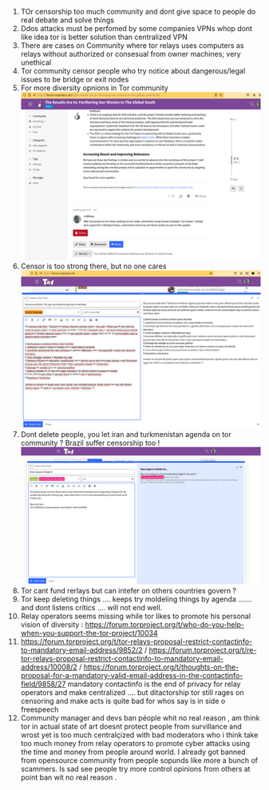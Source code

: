 
1. TOr censorship too much community and dont give space to people do real debate and solve things
2. Ddos attacks must be perfomed by some companies VPNs whop dont like idea tor is better solution than centralized VPN 
3. There are cases on Community where tor relays uses computers as relays without authorized or consesual from owner machines; very unethical 
4. Tor community censor people who try notice about dangerous/legal issues to be bridge or exit nodes
5. For more diversity opnions in Tor community ![plot](https://github.com/red0bear/LESSCENSORSHIP/blob/main/IMAGES/ACCEPT_DIVERSITY_01.png)
6. Censor is too strong there, but no one cares ![plot](https://github.com/red0bear/LESSCENSORSHIP/blob/main/IMAGES/IGNORED_AGAIN_CENSOR_IS_TOO_STRONG_THERE.png)
7. Dont delete people, you let iran and turkmenistan agenda on tor community ? Brazil suffer censorship too ! ![plot](https://github.com/red0bear/LESSCENSORSHIP/blob/main/IMAGES/CENSORED_ON_FREESPEECH_AGAIN.png)
8. Tor cant fund rerlays but can intefer on others countries govern ?
9. Tor keep deleting things .... keeps try moldeling things by agenda ....... and dont listens critics .... will not end well.
10. Relay operators seems missing while tor likes to promote his personal vision of diversity : https://forum.torproject.org/t/who-do-you-help-when-you-support-the-tor-project/10034
11. https://forum.torproject.org/t/tor-relays-proposal-restrict-contactinfo-to-mandatory-email-address/9852/2  / https://forum.torproject.org/t/re-tor-relays-proposal-restrict-contactinfo-to-mandatory-email-address/10008/2  / https://forum.torproject.org/t/thoughts-on-the-proposal-for-a-mandatory-valid-email-address-in-the-contactinfo-field/9858/27  mandatory contactinfo is the end of privacy for relay operators and make centralized .... but ditactorship tor still rages on censoring and make acts is quite bad for whos say is in side o freespeech
12. Community manager and devs ban péople whit no real reason , am think tor in actual state of art doesnt protect people from survillance and wrost yet is too much centralçized with bad moderators who i think take too much money from relay operators to promote cyber attacks using the time and money from people around world. I already got banned from opensource community from people sopunds like more a bunch of scammers. Is sad see people try more control opinions from others at point ban wit no real reason .  
